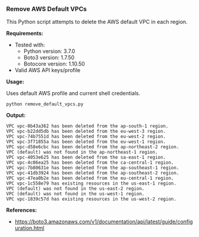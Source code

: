 ### Remove AWS Default VPCs

This Python script attempts to delete the AWS default VPC in each region.

**Requirements:**

* Tested with:
   * Python version: 3.7.0
   * Boto3 version: 1.7.50
   * Botocore version: 1.10.50
* Valid AWS API keys/profile

**Usage:**

Uses default AWS profile and current shell credentials.

```
python remove_default_vpcs.py
```

**Output:**

```
VPC vpc-0b43a362 has been deleted from the ap-south-1 region.
VPC vpc-b22dd5db has been deleted from the eu-west-3 region.
VPC vpc-74b7551d has been deleted from the eu-west-2 region.
VPC vpc-3f71855a has been deleted from the eu-west-1 region.
VPC vpc-d58e6cbc has been deleted from the ap-northeast-2 region.
VPC (default) was not found in the ap-northeast-1 region.
VPC vpc-4053e625 has been deleted from the sa-east-1 region.
VPC vpc-4c06ea25 has been deleted from the ca-central-1 region.
VPC vpc-7b80631e has been deleted from the ap-southeast-1 region.
VPC vpc-41db3924 has been deleted from the ap-southeast-2 region.
VPC vpc-47ea0b2e has been deleted from the eu-central-1 region.
VPC vpc-1c558e79 has existing resources in the us-east-1 region.
VPC (default) was not found in the us-east-2 region.
VPC (default) was not found in the us-west-1 region.
VPC vpc-1839c57d has existing resources in the us-west-2 region.
```

**References:**

* https://boto3.amazonaws.com/v1/documentation/api/latest/guide/configuration.html
